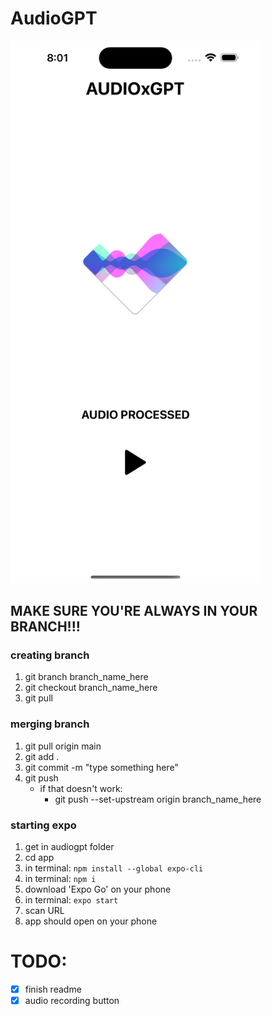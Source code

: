 # AudioGPT



<img src="https://raw.githubusercontent.com/Collisteru/audiogpt/main/app/assets/frontend8am.png" alt="frontend" width="400">


## MAKE SURE YOU'RE ALWAYS IN YOUR BRANCH!!!

### creating branch
1. git branch branch_name_here
2. git checkout branch_name_here
3. git pull

### merging branch
1. git pull origin main
2. git add .
3. git commit -m "type something here"
4. git push
    - if that doesn't work:
        - git push --set-upstream origin branch_name_here

### starting expo
1. get in audiogpt folder 
2. cd app
3. in terminal: ```npm install --global expo-cli```
4. in terminal: ```npm i```
6. download 'Expo Go' on your phone
5. in terminal: ```expo start```
7. scan URL
8. app should open on your phone

# TODO:
- [x] finish readme 
- [x] audio recording button 
